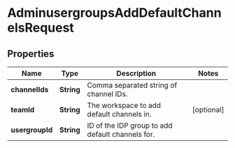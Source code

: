 

# AdminusergroupsAddDefaultChannelsRequest


## Properties

| Name | Type | Description | Notes |
|------------ | ------------- | ------------- | -------------|
|**channelIds** | **String** | Comma separated string of channel IDs. |  |
|**teamId** | **String** | The workspace to add default channels in. |  [optional] |
|**usergroupId** | **String** | ID of the IDP group to add default channels for. |  |



